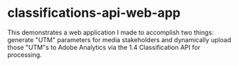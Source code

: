 # classifications-api-web-app
This demonstrates a web application I made to accomplish two things: generate "UTM" parameters for media stakeholders and dynamically upload those "UTM"s to Adobe Analytics via the 1.4 Classification API for processing. 
